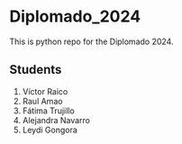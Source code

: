 # Diplomado_2024
This is python repo for the Diplomado 2024.

## Students
1. Víctor Raico
2. Raul Amao
3. Fátima Trujillo
4. Alejandra Navarro
5. Leydi Gongora
